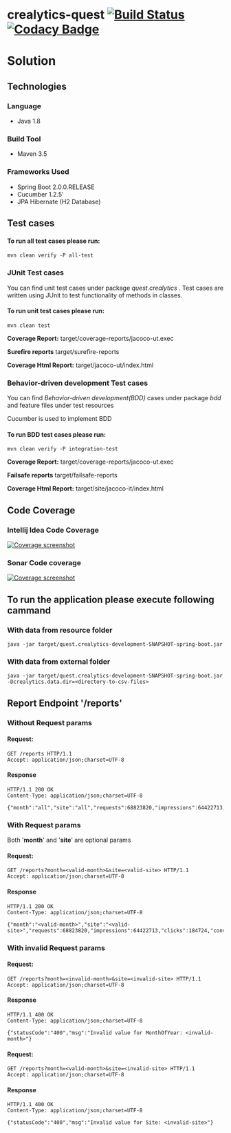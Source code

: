 # crealytics-quest [![Build Status](https://travis-ci.org/pranavskurup/crealytics-quest.svg?branch=master)](https://travis-ci.org/pranavskurup/crealytics-quest) [![Codacy Badge](https://api.codacy.com/project/badge/Grade/ab7599687a674ea1bce4626901a2fa5b)](https://www.codacy.com/app/pranavskurup/crealytics-quest?utm_source=github.com&amp;utm_medium=referral&amp;utm_content=pranavskurup/crealytics-quest&amp;utm_campaign=Badge_Grade)

# Solution


## Technologies
### Language
*   Java 1.8
### Build Tool
*   Maven 3.5
### Frameworks Used
* Spring Boot 2.0.0.RELEASE
* Cucumber 1.2.5'
* JPA Hibernate (H2 Database)

## Test cases
#### To run all test cases please run:
~~~shell
mvn clean verify -P all-test
~~~

### JUnit Test cases
You can find unit test cases under package *quest.crealytics* .
Test cases are written using JUnit to test functionality of methods in classes.

#### To run unit test cases please run:
~~~shell
mvn clean test
~~~
**Coverage Report:** target/coverage-reports/jacoco-ut.exec

**Surefire reports** target/surefire-reports 

**Coverage Html Report:** target/jacoco-ut/index.html

### Behavior-driven development Test cases
You can find *Behavior-driven development(BDD)* cases under package *bdd* and feature files under test resources

Cucumber is used to implement BDD
#### To run BDD test cases please run:
~~~shell
mvn clean verify -P integration-test
~~~
**Coverage Report:** target/coverage-reports/jacoco-ut.exec

**Failsafe reports** target/failsafe-reports

**Coverage Html Report:** target/site/jacoco-it/index.html

## Code Coverage

### Intellij Idea Code Coverage

[![Coverage screenshot](screenshots/intellij_code_coverage.JPG)](screenshots/TestCoverage.JPG)

### Sonar Code coverage
[![Coverage screenshot](screenshots/sonar_code_coverage.JPG)](screenshots/sonar_code_coverage.JPG)


## To run the application please execute following cammand 


### With data from resource folder 
~~~shell
java -jar target/quest.crealytics-development-SNAPSHOT-spring-boot.jar
~~~

### With data from external folder 
~~~shell
java -jar target/quest.crealytics-development-SNAPSHOT-spring-boot.jar -Dcrealytics.data.dir=<directory-to-csv-files>
~~~

## Report Endpoint '/reports'
### Without Request params

#### Request:
```http
GET /reports HTTP/1.1
Accept: application/json;charset=UTF-8
```

#### Response
```http
HTTP/1.1 200 OK
Content-Type: application/json;charset=UTF-8

{"month":"all","site":"all","requests":68823820,"impressions":64422713,"clicks":184724,"conversions":39477,"revenue":128351.91,"CTR":0.29,"CR":0.06,"fill_rate":93.61,"eCPM":1.99}
```
### With Request params

Both '**month**' and '**site**' are optional params

#### Request:
```http
GET /reports?month=<valid-month>&site=<valid-site> HTTP/1.1
Accept: application/json;charset=UTF-8
```

#### Response
```http
HTTP/1.1 200 OK
Content-Type: application/json;charset=UTF-8

{"month":"<valid-month>","site":"<valid-site>","requests":68823820,"impressions":64422713,"clicks":184724,"conversions":39477,"revenue":128351.91,"CTR":0.29,"CR":0.06,"fill_rate":93.61,"eCPM":1.99}
```

### With invalid Request params

#### Request:
```http
GET /reports?month=<invalid-month>&site=<invalid-site> HTTP/1.1
Accept: application/json;charset=UTF-8
```
#### Response
```http
HTTP/1.1 400 OK
Content-Type: application/json;charset=UTF-8

{"statusCode":"400","msg":"Invalid value for MonthOfYear: <invalid-month>"}
```
#### Request:
```http
GET /reports?month=<valid-month>&site=<invalid-site> HTTP/1.1
Accept: application/json;charset=UTF-8
```
#### Response
```http
HTTP/1.1 400 OK
Content-Type: application/json;charset=UTF-8

{"statusCode":"400","msg":"Invalid value for Site: <invalid-site>"}
```
